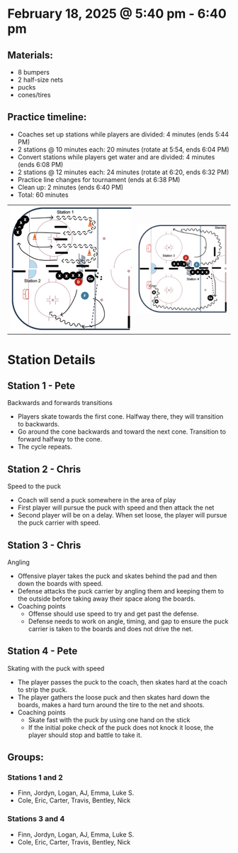 # February 18, 2025 @ 5:40 pm - 6:40 pm

## Materials:
- 8 bumpers
- 2 half-size nets
- pucks
- cones/tires

## Practice timeline:
- Coaches set up stations while players are divided: 4 minutes (ends 5:44 PM)
- 2 stations @ 10 minutes each: 20 minutes (rotate at 5:54, ends 6:04 PM)
- Convert stations while players get water and are divided: 4 minutes (ends 6:08 PM)
- 2 stations @ 12 minutes each: 24 minutes (rotate at 6:20, ends 6:32 PM)
- Practice line changes for tournament (ends at 6:38 PM)
- Clean up: 2 minutes (ends 6:40 PM)
- Total: 60 minutes

|     |  |
| --- | --- |
| <img src="https://github.com/salter14/hockey/blob/main/drill_diagrams/Practice_layout_20250218_pt1-1.png" alt="alt" width="400px"> <img src="https://github.com/salter14/hockey/blob/main/drill_diagrams/Practice_layout_20250218_pt1-2.png" alt="alt" width="400px"> |  <img src="https://github.com/salter14/hockey/blob/main/drill_diagrams/Practice_layout_20250218_pt2.png" alt="alt" width="600px">  |


# Station Details

## Station 1 - Pete
Backwards and forwards transitions
- Players skate towards the first cone. Halfway there, they will transition to backwards.
- Go around the cone backwards and toward the next cone. Transition to forward halfway to the cone.
- The cycle repeats.

## Station 2 - Chris
Speed to the puck
- Coach will send a puck somewhere in the area of play
- First player will pursue the puck with speed and then attack the net
- Second player will be on a delay. When set loose, the player will pursue the puck carrier with speed.

## Station 3 - Chris
Angling
- Offensive player takes the puck and skates behind the pad and then down the boards with speed.
- Defense attacks the puck carrier by angling them and keeping them to the outside before taking away their space along the boards.
- Coaching points
    - Offense should use speed to try and get past the defense.
    - Defense needs to work on angle, timing, and gap to ensure the puck carrier is taken to the boards and does not drive the net.

## Station 4 - Pete
Skating with the puck with speed
- The player passes the puck to the coach, then skates hard at the coach to strip the puck.
- The player gathers the loose puck and then skates hard down the boards, makes a hard turn around the tire to the net and shoots.
- Coaching points
  - Skate fast with the puck by using one hand on the stick
  - If the initial poke check of the puck does not knock it loose, the player should stop and battle to take it.

## Groups:
### Stations 1 and 2
- Finn, Jordyn, Logan, AJ, Emma, Luke S.
- Cole, Eric, Carter, Travis, Bentley, Nick

### Stations 3 and 4
- Finn, Jordyn, Logan, AJ, Emma, Luke S.
- Cole, Eric, Carter, Travis, Bentley, Nick
